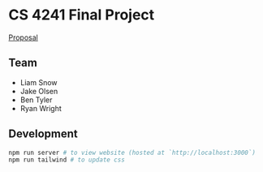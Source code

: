 # CS 4241 Final Project

[Proposal](PROPOSAL.md)

## Team
 - Liam Snow
 - Jake Olsen
 - Ben Tyler
 - Ryan Wright

## Development
```bash
npm run server # to view website (hosted at `http://localhost:3000`)
npm run tailwind # to update css
```
